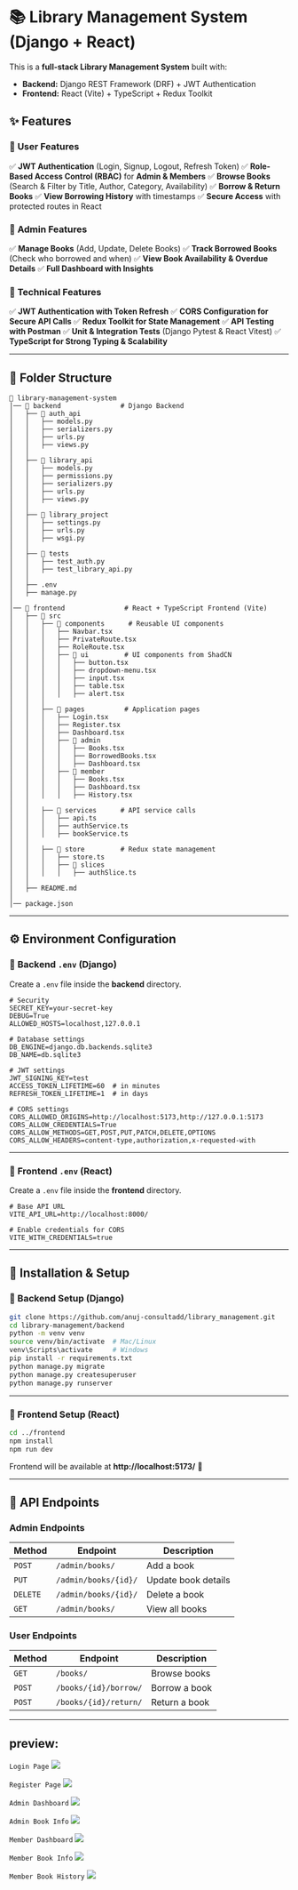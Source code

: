 # 📚 Library Management System (Django + React)

This is a **full-stack Library Management System** built with:
- **Backend:** Django REST Framework (DRF) + JWT Authentication
- **Frontend:** React (Vite) + TypeScript + Redux Toolkit

## ✨ Features

### 🔹 **User Features**
✅ **JWT Authentication** (Login, Signup, Logout, Refresh Token)
✅ **Role-Based Access Control (RBAC)** for **Admin & Members**
✅ **Browse Books** (Search & Filter by Title, Author, Category, Availability)
✅ **Borrow & Return Books**
✅ **View Borrowing History** with timestamps
✅ **Secure Access** with protected routes in React

### 🔹 **Admin Features**
✅ **Manage Books** (Add, Update, Delete Books)
✅ **Track Borrowed Books** (Check who borrowed and when)
✅ **View Book Availability & Overdue Details**
✅ **Full Dashboard with Insights**

### 🔹 **Technical Features**
✅ **JWT Authentication with Token Refresh**
✅ **CORS Configuration for Secure API Calls**
✅ **Redux Toolkit for State Management**
✅ **API Testing with Postman**
✅ **Unit & Integration Tests** (Django Pytest & React Vitest)
✅ **TypeScript for Strong Typing & Scalability**

---
## 📂 Folder Structure

```
📁 library-management-system
│── 📁 backend               # Django Backend
│   ├── 📁 auth_api
│   │   ├── models.py
│   │   ├── serializers.py
│   │   ├── urls.py
│   │   ├── views.py
│   │
│   ├── 📁 library_api
│   │   ├── models.py
│   │   ├── permissions.py
│   │   ├── serializers.py
│   │   ├── urls.py
│   │   ├── views.py
│   │
│   ├── 📁 library_project
│   │   ├── settings.py
│   │   ├── urls.py
│   │   ├── wsgi.py
│   │
│   ├── 📁 tests
│   │   ├── test_auth.py
│   │   ├── test_library_api.py
│   │
│   ├── .env
│   ├── manage.py
│
│── 📁 frontend               # React + TypeScript Frontend (Vite)
│   ├── 📁 src
│   │   ├── 📁 components      # Reusable UI components
│   │   │   ├── Navbar.tsx
│   │   │   ├── PrivateRoute.tsx
│   │   │   ├── RoleRoute.tsx
│   │   │   ├── 📁 ui         # UI components from ShadCN
│   │   │   │   ├── button.tsx
│   │   │   │   ├── dropdown-menu.tsx
│   │   │   │   ├── input.tsx
│   │   │   │   ├── table.tsx
│   │   │   │   ├── alert.tsx
│   │   │
│   │   ├── 📁 pages          # Application pages
│   │   │   ├── Login.tsx
│   │   │   ├── Register.tsx
│   │   │   ├── Dashboard.tsx
│   │   │   ├── 📁 admin
│   │   │   │   ├── Books.tsx
│   │   │   │   ├── BorrowedBooks.tsx
│   │   │   │   ├── Dashboard.tsx
│   │   │   ├── 📁 member
│   │   │   │   ├── Books.tsx
│   │   │   │   ├── Dashboard.tsx
│   │   │   │   ├── History.tsx
│   │
│   │   ├── 📁 services      # API service calls
│   │   │   ├── api.ts
│   │   │   ├── authService.ts
│   │   │   ├── bookService.ts
│   │
│   │   ├── 📁 store         # Redux state management
│   │   │   ├── store.ts
│   │   │   ├── 📁 slices
│   │   │   │   ├── authSlice.ts
│   │
│   ├── README.md
│
│── package.json
```

---
## ⚙️ Environment Configuration

### 🔹 **Backend `.env` (Django)**
Create a `.env` file inside the **backend** directory.

```
# Security
SECRET_KEY=your-secret-key
DEBUG=True
ALLOWED_HOSTS=localhost,127.0.0.1

# Database settings
DB_ENGINE=django.db.backends.sqlite3
DB_NAME=db.sqlite3

# JWT settings
JWT_SIGNING_KEY=test
ACCESS_TOKEN_LIFETIME=60  # in minutes
REFRESH_TOKEN_LIFETIME=1  # in days

# CORS settings
CORS_ALLOWED_ORIGINS=http://localhost:5173,http://127.0.0.1:5173
CORS_ALLOW_CREDENTIALS=True
CORS_ALLOW_METHODS=GET,POST,PUT,PATCH,DELETE,OPTIONS
CORS_ALLOW_HEADERS=content-type,authorization,x-requested-with
```

---

### 🔹 **Frontend `.env` (React)**
Create a `.env` file inside the **frontend** directory.

```
# Base API URL
VITE_API_URL=http://localhost:8000/

# Enable credentials for CORS
VITE_WITH_CREDENTIALS=true
```

---
## 🚀 Installation & Setup

### **🔹 Backend Setup (Django)**
```bash
git clone https://github.com/anuj-consultadd/library_management.git
cd library-management/backend
python -m venv venv
source venv/bin/activate  # Mac/Linux
venv\Scripts\activate     # Windows
pip install -r requirements.txt
python manage.py migrate
python manage.py createsuperuser
python manage.py runserver
```

---

### **🔹 Frontend Setup (React)**
```bash
cd ../frontend
npm install
npm run dev
```

Frontend will be available at **http://localhost:5173/** 🎉  

---
## 📌 API Endpoints

### **Admin Endpoints**
| Method | Endpoint | Description |
|--------|---------|-------------|
| `POST` | `/admin/books/` | Add a book |
| `PUT` | `/admin/books/{id}/` | Update book details |
| `DELETE` | `/admin/books/{id}/` | Delete a book |
| `GET` | `/admin/books/` | View all books |

### **User Endpoints**
| Method | Endpoint | Description |
|--------|---------|-------------|
| `GET` | `/books/` | Browse books |
| `POST` | `/books/{id}/borrow/` | Borrow a book |
| `POST` | `/books/{id}/return/` | Return a book |

---

## preview:
`Login Page`
![](Frontend/public/Login_page.png)

`Register Page`
![](Frontend/public/register_page.png)

`Admin Dashboard`
![](Frontend/public/admin_dashboard.png)

`Admin Book Info`
![](Frontend/public/admin_browse_books.png)

`Member Dashboard`
![](Frontend/public/memeber_dashboard.png)

`Member Book Info`
![](Frontend/public/member_books.png)

`Member Book History`
![](Frontend/public/member_book_history.png)
